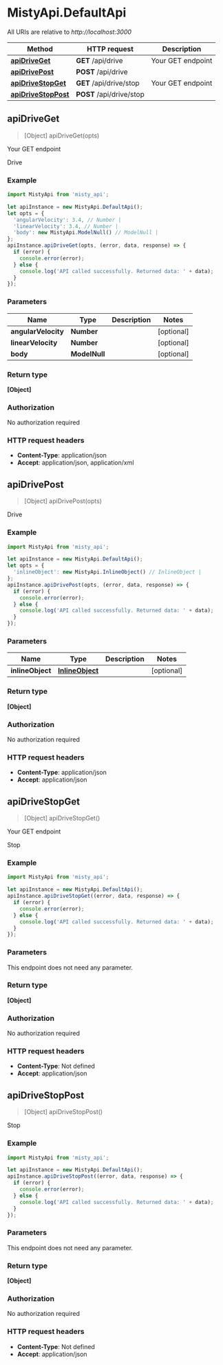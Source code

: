 # MistyApi.DefaultApi

All URIs are relative to *http://localhost:3000*

Method | HTTP request | Description
------------- | ------------- | -------------
[**apiDriveGet**](DefaultApi.md#apiDriveGet) | **GET** /api/drive | Your GET endpoint
[**apiDrivePost**](DefaultApi.md#apiDrivePost) | **POST** /api/drive | 
[**apiDriveStopGet**](DefaultApi.md#apiDriveStopGet) | **GET** /api/drive/stop | Your GET endpoint
[**apiDriveStopPost**](DefaultApi.md#apiDriveStopPost) | **POST** /api/drive/stop | 



## apiDriveGet

> [Object] apiDriveGet(opts)

Your GET endpoint

Drive

### Example

```javascript
import MistyApi from 'misty_api';

let apiInstance = new MistyApi.DefaultApi();
let opts = {
  'angularVelocity': 3.4, // Number | 
  'linearVelocity': 3.4, // Number | 
  'body': new MistyApi.ModelNull() // ModelNull | 
};
apiInstance.apiDriveGet(opts, (error, data, response) => {
  if (error) {
    console.error(error);
  } else {
    console.log('API called successfully. Returned data: ' + data);
  }
});
```

### Parameters


Name | Type | Description  | Notes
------------- | ------------- | ------------- | -------------
 **angularVelocity** | **Number**|  | [optional] 
 **linearVelocity** | **Number**|  | [optional] 
 **body** | **ModelNull**|  | [optional] 

### Return type

**[Object]**

### Authorization

No authorization required

### HTTP request headers

- **Content-Type**: application/json
- **Accept**: application/json, application/xml


## apiDrivePost

> [Object] apiDrivePost(opts)



Drive

### Example

```javascript
import MistyApi from 'misty_api';

let apiInstance = new MistyApi.DefaultApi();
let opts = {
  'inlineObject': new MistyApi.InlineObject() // InlineObject | 
};
apiInstance.apiDrivePost(opts, (error, data, response) => {
  if (error) {
    console.error(error);
  } else {
    console.log('API called successfully. Returned data: ' + data);
  }
});
```

### Parameters


Name | Type | Description  | Notes
------------- | ------------- | ------------- | -------------
 **inlineObject** | [**InlineObject**](InlineObject.md)|  | [optional] 

### Return type

**[Object]**

### Authorization

No authorization required

### HTTP request headers

- **Content-Type**: application/json
- **Accept**: application/json


## apiDriveStopGet

> [Object] apiDriveStopGet()

Your GET endpoint

Stop

### Example

```javascript
import MistyApi from 'misty_api';

let apiInstance = new MistyApi.DefaultApi();
apiInstance.apiDriveStopGet((error, data, response) => {
  if (error) {
    console.error(error);
  } else {
    console.log('API called successfully. Returned data: ' + data);
  }
});
```

### Parameters

This endpoint does not need any parameter.

### Return type

**[Object]**

### Authorization

No authorization required

### HTTP request headers

- **Content-Type**: Not defined
- **Accept**: application/json


## apiDriveStopPost

> [Object] apiDriveStopPost()



Stop

### Example

```javascript
import MistyApi from 'misty_api';

let apiInstance = new MistyApi.DefaultApi();
apiInstance.apiDriveStopPost((error, data, response) => {
  if (error) {
    console.error(error);
  } else {
    console.log('API called successfully. Returned data: ' + data);
  }
});
```

### Parameters

This endpoint does not need any parameter.

### Return type

**[Object]**

### Authorization

No authorization required

### HTTP request headers

- **Content-Type**: Not defined
- **Accept**: application/json

